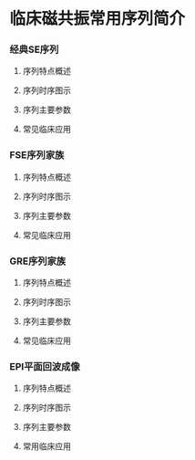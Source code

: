 # 临床磁共振常用序列简介

### 经典SE序列

1. 序列特点概述

2. 序列时序图示

3. 序列主要参数

4. 常见临床应用

### FSE序列家族

1. 序列特点概述

2. 序列时序图示

3. 序列主要参数

4. 常见临床应用

### GRE序列家族

1. 序列特点概述

2. 序列时序图示

3. 序列主要参数

4. 常见临床应用

### EPI平面回波成像

1. 序列特点概述

2. 序列时序图示

3. 序列主要参数

4. 常用临床应用


